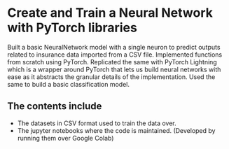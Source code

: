 # Create and Train a Neural Network with PyTorch libraries

Built a basic NeuralNetwork model with a single neuron to predict outputs related to insurance data imported from a CSV file. 
Implemented functions from scratch using PyTorch. 
Replicated the same with PyTorch Lightning which is a wrapper around PyTorch that lets us build neural networks with ease as it abstracts the granular details of the implementation. Used the same to build a basic classification model.

## The contents include
- The datasets in CSV format used to train the data over.
- The jupyter notebooks where the code is maintained. (Developed by running them over Google Colab)
